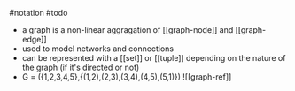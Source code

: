#notation 
#todo 
- a graph is a non-linear aggragation of [[graph-node]] and [[graph-edge]]
- used to model networks and connections
- can be represented with a [[set]] or [[tuple]] depending on the nature of the graph (if it's directed or not)
- G = ({1,2,3,4,5},{(1,2),(2,3),(3,4),(4,5),(5,1)})
![[graph-ref]]